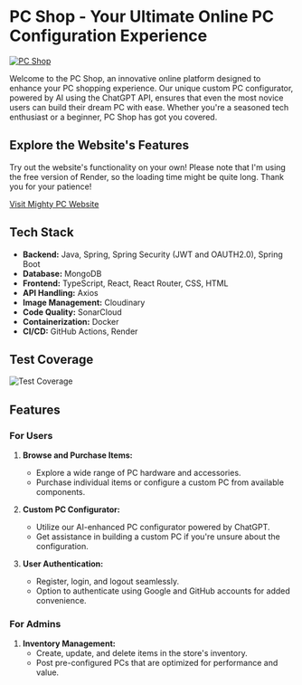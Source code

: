 # PC Shop - Your Ultimate Online PC Configuration Experience

[![PC Shop](https://github.com/SviatSloboda/MightyPC/assets/109550885/345d31f3-cd78-4a9e-bc1b-995891493d7c)
](https://github.com/SviatSloboda/MightyPC/assets/109550885/345d31f3-cd78-4a9e-bc1b-995891493d7c)

Welcome to the PC Shop, an innovative online platform designed to enhance your PC shopping experience. Our unique custom PC configurator, powered by AI using the ChatGPT API, ensures that even the most novice users can build their dream PC with ease. Whether you're a seasoned tech enthusiast or a beginner, PC Shop has got you covered.

## Explore the Website's Features

Try out the website's functionality on your own! Please note that I'm using the free version of Render, so the loading time might be quite long. Thank you for your patience!

[Visit Mighty PC Website](https://mightypc.onrender.com/)

## Tech Stack

- **Backend:** Java, Spring, Spring Security (JWT and OAUTH2.0), Spring Boot
- **Database:** MongoDB
- **Frontend:** TypeScript, React, React Router, CSS, HTML
- **API Handling:** Axios
- **Image Management:** Cloudinary
- **Code Quality:** SonarCloud
- **Containerization:** Docker
- **CI/CD:** GitHub Actions, Render

## Test Coverage

![Test Coverage](https://github.com/SviatSloboda/MightyPC/assets/109550885/0c4bab14-7558-4c16-b25a-30bb6d6a0d50)

## Features

### For Users

1. **Browse and Purchase Items:**
   - Explore a wide range of PC hardware and accessories.
   - Purchase individual items or configure a custom PC from available components.

2. **Custom PC Configurator:**
   - Utilize our AI-enhanced PC configurator powered by ChatGPT.
   - Get assistance in building a custom PC if you're unsure about the configuration.

3. **User Authentication:**
   - Register, login, and logout seamlessly.
   - Option to authenticate using Google and GitHub accounts for added convenience.

### For Admins

1. **Inventory Management:**
   - Create, update, and delete items in the store's inventory.
   - Post pre-configured PCs that are optimized for performance and value.
